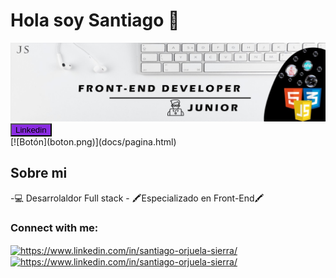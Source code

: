 <h1>Hola soy <a>Santiago</a>  👋</h1>

<img src="https://github.com/Santiago825/Santiago825/blob/main/1657950242167.jpg?raw=true" >
<div>
  <button style="background: blueviolet;">Linkedin</button>
</div>
[![Botón](boton.png)](docs/pagina.html)


## Sobre mi
-💻 Desarrolaldor Full stack - 🖍️Especializado en Front-End🖍️

<h3 align="left">Connect with me:</h3>

<p align="left">
<a href="https://linkedin.com/in/https://www.linkedin.com/in/santiago-orjuela-sierra/" target="blank"><img align="center" src="https://raw.githubusercontent.com/rahuldkjain/github-profile-readme-generator/master/src/images/icons/Social/linked-in-alt.svg" alt="https://www.linkedin.com/in/santiago-orjuela-sierra/" height="30" width="40" /></a>
  <a href="https://linkedin.com/in/https://www.linkedin.com/in/santiago-orjuela-sierra/" target="blank"><img align="center" src="https://raw.githubusercontent.com/rahuldkjain/github-profile-readme-generator/master/src/images/icons/Social/linked-in-alt.svg" alt="https://www.linkedin.com/in/santiago-orjuela-sierra/" height="30" width="40" /></a>
</p>
<!--
**Santiago825/Santiago825** is a ✨ _special_ ✨ repository because its `README.md` (this file) appears on your GitHub profile.

Here are some ideas to get you started:

- 🔭 I’m currently working on ...
- 🌱 I’m currently learning ...
- 👯 I’m looking to collaborate on ...
- 🤔 I’m looking for help with ...
- 💬 Ask me about ...
- 📫 How to reach me: ...
- 😄 Pronouns: ...
- ⚡ Fun fact: ...
-->
